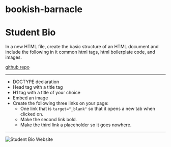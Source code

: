 # bookish-barnacle
# Student Bio
In a new HTML file, create the basic structure of an HTML document and include the following in it common html tags, html boilerplate code, and images.

[github repo](https://github.com/Colclough7/bookish-barnacle)

---


* DOCTYPE declaration
* Head tag with a title tag
* H1 tag with a title of your choice
* Embed an image
* Create the following three links on your page:
  * One link that is `target="_blank"` so that it opens a new tab when clicked on.
  * Make the second link bold.
  * Make the third link a placeholder so it goes nowhere.

---


![Student Bio Website]()

